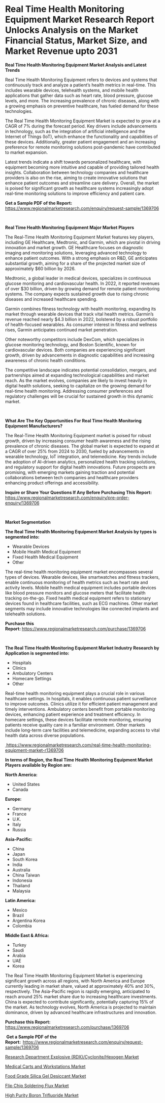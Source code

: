 <p><h1>Real Time Health Monitoring Equipment Market Research Report Unlocks Analysis on the Market Financial Status, Market Size, and Market Revenue upto 2031</h1></p><p><strong>Real Time Health Monitoring Equipment Market Analysis and Latest Trends</strong></p>
<p><p>Real Time Health Monitoring Equipment refers to devices and systems that continuously track and analyze a patient’s health metrics in real-time. This includes wearable devices, telehealth systems, and mobile health applications that gather data such as heart rate, blood pressure, glucose levels, and more. The increasing prevalence of chronic diseases, along with a growing emphasis on preventive healthcare, has fueled demand for these technologies.</p><p>The Real Time Health Monitoring Equipment Market is expected to grow at a CAGR of 7% during the forecast period. Key drivers include advancements in technology, such as the integration of artificial intelligence and the Internet of Things (IoT), which enhance the functionality and capabilities of these devices. Additionally, greater patient engagement and an increasing preference for remote monitoring solutions post-pandemic have contributed to market expansion. </p><p>Latest trends indicate a shift towards personalized healthcare, with equipment becoming more intuitive and capable of providing tailored health insights. Collaboration between technology companies and healthcare providers is also on the rise, aiming to create innovative solutions that enhance patient outcomes and streamline care delivery. Overall, the market is poised for significant growth as healthcare systems increasingly adopt real-time monitoring solutions to improve efficiency and patient care.</p></p>
<p><strong>Get a Sample PDF of the Report:&nbsp;</strong> <a href="https://www.regionalmarketresearch.com/enquiry/request-sample/1369706">https://www.regionalmarketresearch.com/enquiry/request-sample/1369706</a></p>
<p>&nbsp;</p>
<p><strong>Real Time Health Monitoring Equipment Major Market Players</strong></p>
<p><p>The Real-Time Health Monitoring Equipment Market features key players, including GE Healthcare, Medtronic, and Garmin, which are pivotal in driving innovation and market growth. GE Healthcare focuses on diagnostic imaging and monitoring solutions, leveraging advanced technology to enhance patient outcomes. With a strong emphasis on R&D, GE anticipates substantial growth, aiming for a share of the projected market size of approximately $60 billion by 2026.</p><p>Medtronic, a global leader in medical devices, specializes in continuous glucose monitoring and cardiovascular health. In 2022, it reported revenues of over $30 billion, driven by growing demand for remote patient monitoring systems. The company expects sustained growth due to rising chronic diseases and increased healthcare spending.</p><p>Garmin combines fitness technology with health monitoring, expanding its market through wearable devices that track vital health metrics. Garmin’s revenue reached nearly $4.3 billion in 2022, bolstered by a robust portfolio of health-focused wearables. As consumer interest in fitness and wellness rises, Garmin anticipates continued market penetration.</p><p>Other noteworthy competitors include DexCom, which specializes in glucose monitoring technology, and Boston Scientific, known for cardiovascular devices. Both companies are experiencing significant growth, driven by advancements in diagnostic capabilities and increasing awareness of chronic health conditions.</p><p>The competitive landscape indicates potential consolidation, mergers, and partnerships aimed at expanding technological capabilities and market reach. As the market evolves, companies are likely to invest heavily in digital health solutions, seeking to capitalize on the growing demand for real-time health monitoring. Addressing consumer preferences and regulatory challenges will be crucial for sustained growth in this dynamic market.</p></p>
<p>&nbsp;</p>
<p><strong>What Are The Key Opportunities For Real Time Health Monitoring Equipment Manufacturers?</strong></p>
<p><p>The Real-Time Health Monitoring Equipment market is poised for robust growth, driven by increasing consumer health awareness and the rising prevalence of chronic diseases. The global market is expected to expand at a CAGR of over 25% from 2024 to 2030, fueled by advancements in wearable technology, IoT integration, and telemedicine. Key trends include the adoption of AI-driven analytics, personalized health tracking solutions, and regulatory support for digital health innovations. Future prospects are promising, with emerging markets gaining traction and potential collaborations between tech companies and healthcare providers enhancing product offerings and accessibility.</p></p>
<p><strong>Inquire or Share Your Questions If Any Before Purchasing This Report:</strong> <a href="https://www.regionalmarketresearch.com/enquiry/pre-order-enquiry/1369706">https://www.regionalmarketresearch.com/enquiry/pre-order-enquiry/1369706</a></p>
<p>&nbsp;</p>
<p><strong>Market Segmentation</strong></p>
<p><strong>The Real Time Health Monitoring Equipment Market Analysis by types is segmented into:</strong></p>
<p><ul><li>Wearable Devices</li><li>Mobile Health Medical Equipment</li><li>Fixed Health Medical Equipment</li><li>Other</li></ul></p>
<p><p>The real-time health monitoring equipment market encompasses several types of devices. Wearable devices, like smartwatches and fitness trackers, enable continuous monitoring of health metrics such as heart rate and activity levels. Mobile health medical equipment includes portable devices like blood pressure monitors and glucose meters that facilitate health tracking on-the-go. Fixed health medical equipment refers to stationary devices found in healthcare facilities, such as ECG machines. Other market segments may include innovative technologies like connected implants and telehealth solutions.</p></p>
<p><strong>Purchase this Report:&nbsp;</strong><a href="https://www.regionalmarketresearch.com/purchase/1369706">https://www.regionalmarketresearch.com/purchase/1369706</a></p>
<p>&nbsp;</p>
<p><strong>The Real Time Health Monitoring Equipment Market Industry Research by Application is segmented into:</strong></p>
<p><ul><li>Hospitals</li><li>Clinics</li><li>Ambulatory Centers</li><li>Homecare Settings</li><li>Other</li></ul></p>
<p><p>Real-time health monitoring equipment plays a crucial role in various healthcare settings. In hospitals, it enables continuous patient surveillance to improve outcomes. Clinics utilize it for efficient patient management and timely interventions. Ambulatory centers benefit from portable monitoring devices, enhancing patient experience and treatment efficiency. In homecare settings, these devices facilitate remote monitoring, ensuring patients receive quality care in a familiar environment. Other markets include long-term care facilities and telemedicine, expanding access to vital health data across diverse populations.</p></p>
<p><a href="https://www.regionalmarketresearch.com/real-time-health-monitoring-equipment-market-r1369706">&nbsp;https://www.regionalmarketresearch.com/real-time-health-monitoring-equipment-market-r1369706</a></p>
<p><strong>In terms of Region, the Real Time Health Monitoring Equipment Market Players available by Region are:</strong></p>
<p>
    <p> <strong> North America: </strong>
        <ul>
            <li>United States</li>
            <li>Canada</li>
        </ul>
        </p> 
    <p> <strong> Europe: </strong>
        <ul>
            <li>Germany</li>
            <li>France</li>
            <li>U.K.</li>
            <li>Italy</li>
            <li>Russia</li>
        </ul>
        </p> 
    <p> <strong> Asia-Pacific: </strong>
        <ul>
            <li>China</li>
            <li>Japan</li>
            <li>South Korea</li>
            <li>India</li>
            <li>Australia</li>
            <li>China Taiwan</li>
            <li>Indonesia</li>
            <li>Thailand</li>
            <li>Malaysia</li>
        </ul>
        </p> 
    <p> <strong> Latin America: </strong>
        <ul>
            <li>Mexico</li>
            <li>Brazil</li>
            <li>Argentina Korea</li>
            <li>Colombia</li>
        </ul>
        </p> 
    <p> <strong> Middle East & Africa: </strong>
        <ul>
            <li>Turkey</li>
            <li>Saudi</li>
            <li>Arabia</li>
            <li>UAE</li>
            <li>Korea</li>
        </ul>
    </p>
    </p>
<p><p>The Real Time Health Monitoring Equipment Market is experiencing significant growth across all regions, with North America and Europe currently leading in market share, valued at approximately 40% and 30%, respectively. The Asia-Pacific region is rapidly emerging, anticipated to reach around 25% market share due to increasing healthcare investments. China is expected to contribute significantly, potentially capturing 15% of the market. As technology evolves, North America is projected to maintain dominance, driven by advanced healthcare infrastructures and innovation.</p></p>
<p><strong>Purchase this Report: </strong><a href="https://www.regionalmarketresearch.com/purchase/1369706">https://www.regionalmarketresearch.com/purchase/1369706</a></p>
<p>&nbsp;<strong>Get a Sample PDF of the Report:&nbsp;&nbsp;</strong><a href="https://www.regionalmarketresearch.com/enquiry/request-sample/1369706">https://www.regionalmarketresearch.com/enquiry/request-sample/1369706</a></p>
<p><strong></strong></p>
<p><p><a href="https://github.com/ChristianClark406/Market-Research-Report-List-1/blob/main/research-department-explosive-rdxcyclonitehexogen-market.md">Research Department Explosive (RDX)/Cyclonite/Hexogen Market</a></p><p><a href="https://www.linkedin.com/pulse/comprehensive-analysis-global-medical-carts-workstations-uq6yc">Medical Carts and Workstations Market</a></p><p><a href="https://issuu.com/reportprime-2/docs/food-grade-silica-gel-desiccant-mar_bcb597f8454e98">Food Grade Silica Gel Desiccant Market</a></p><p><a href="https://issuu.com/reportprime-2/docs/flip-chip-soldering-flux-market-siz_375737c45d1760">Flip Chip Soldering Flux Market</a></p><p><a href="https://medium.com/@alwa8650/high-purity-boron-trifluoride-market-essentials-key-market-players-demand-drivers-and-roi-24bc70b8f5e2?postPublishedType=repub">High Purity Boron Trifluoride Market</a></p></p>